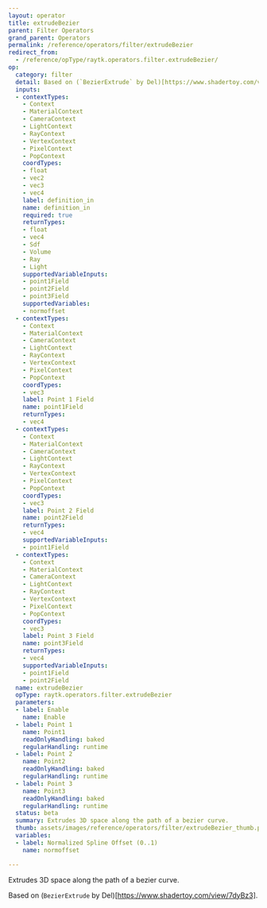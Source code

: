 ```yaml
---
layout: operator
title: extrudeBezier
parent: Filter Operators
grand_parent: Operators
permalink: /reference/operators/filter/extrudeBezier
redirect_from:
  - /reference/opType/raytk.operators.filter.extrudeBezier/
op:
  category: filter
  detail: Based on (`BezierExtrude` by Del)[https://www.shadertoy.com/view/7dyBz3].
  inputs:
  - contextTypes:
    - Context
    - MaterialContext
    - CameraContext
    - LightContext
    - RayContext
    - VertexContext
    - PixelContext
    - PopContext
    coordTypes:
    - float
    - vec2
    - vec3
    - vec4
    label: definition_in
    name: definition_in
    required: true
    returnTypes:
    - float
    - vec4
    - Sdf
    - Volume
    - Ray
    - Light
    supportedVariableInputs:
    - point1Field
    - point2Field
    - point3Field
    supportedVariables:
    - normoffset
  - contextTypes:
    - Context
    - MaterialContext
    - CameraContext
    - LightContext
    - RayContext
    - VertexContext
    - PixelContext
    - PopContext
    coordTypes:
    - vec3
    label: Point 1 Field
    name: point1Field
    returnTypes:
    - vec4
  - contextTypes:
    - Context
    - MaterialContext
    - CameraContext
    - LightContext
    - RayContext
    - VertexContext
    - PixelContext
    - PopContext
    coordTypes:
    - vec3
    label: Point 2 Field
    name: point2Field
    returnTypes:
    - vec4
    supportedVariableInputs:
    - point1Field
  - contextTypes:
    - Context
    - MaterialContext
    - CameraContext
    - LightContext
    - RayContext
    - VertexContext
    - PixelContext
    - PopContext
    coordTypes:
    - vec3
    label: Point 3 Field
    name: point3Field
    returnTypes:
    - vec4
    supportedVariableInputs:
    - point1Field
    - point2Field
  name: extrudeBezier
  opType: raytk.operators.filter.extrudeBezier
  parameters:
  - label: Enable
    name: Enable
  - label: Point 1
    name: Point1
    readOnlyHandling: baked
    regularHandling: runtime
  - label: Point 2
    name: Point2
    readOnlyHandling: baked
    regularHandling: runtime
  - label: Point 3
    name: Point3
    readOnlyHandling: baked
    regularHandling: runtime
  status: beta
  summary: Extrudes 3D space along the path of a bezier curve.
  thumb: assets/images/reference/operators/filter/extrudeBezier_thumb.png
  variables:
  - label: Normalized Spline Offset (0..1)
    name: normoffset

---
```



Extrudes 3D space along the path of a bezier curve.

Based on (`BezierExtrude` by Del)[https://www.shadertoy.com/view/7dyBz3].